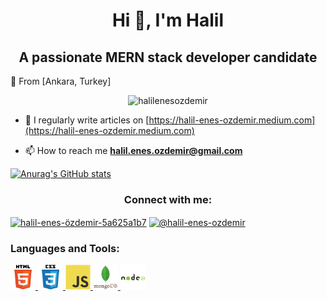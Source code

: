 <h1 align="center">Hi 👋, I'm Halil</h1>

<h2 align="center">A passionate MERN stack developer candidate</h3>

:round_pushpin: From [Ankara, Turkey]


<p align="center"> <img src="https://komarev.com/ghpvc/?username=halilenesozdemir&label=Profile%20views&color=0e75b6&style=flat" alt="halilenesozdemir" /> </p>

- 📝 I regularly write articles on [https://halil-enes-ozdemir.medium.com](https://halil-enes-ozdemir.medium.com)

- 📫 How to reach me **halil.enes.ozdemir@gmail.com**

[![Anurag's GitHub stats](https://github-readme-stats.vercel.app/api?username=halilenesozdemir)](https://github.com/anuraghazra/github-readme-stats)

<h3 align="center">Connect with me:</h3>
<p align="left">
<a href="https://linkedin.com/in/halil-enes-özdemir-5a625a1b7" target="blank"><img align="center" src="https://raw.githubusercontent.com/rahuldkjain/github-profile-readme-generator/master/src/images/icons/Social/linked-in-alt.svg" alt="halil-enes-özdemir-5a625a1b7" height="30" width="40" /></a>
<a href="https://medium.com/@halil-enes-ozdemir" target="blank"><img align="center" src="https://raw.githubusercontent.com/rahuldkjain/github-profile-readme-generator/master/src/images/icons/Social/medium.svg" alt="@halil-enes-ozdemir" height="30" width="40" /></a>
</p>
<h3 align="left">Languages and Tools:</h3>
<p align="left"></a> <a href="https://www.w3.org/html/" target="_blank" rel="noreferrer"> <img src="https://raw.githubusercontent.com/devicons/devicon/master/icons/html5/html5-original-wordmark.svg" alt="html5" width="40" height="40"/>
<a href="https://www.w3schools.com/css/" target="_blank" rel="noreferrer"> <img src="https://raw.githubusercontent.com/devicons/devicon/master/icons/css3/css3-original-wordmark.svg" alt="css3" width="40" height="40"/> </a> 
<a href="https://developer.mozilla.org/en-US/docs/Web/JavaScript" target="_blank" rel="noreferrer"> <img src="https://raw.githubusercontent.com/devicons/devicon/master/icons/javascript/javascript-original.svg" alt="javascript" width="40" height="40"/> </a> 
<a href="https://www.mongodb.com/" target="_blank" rel="noreferrer"> <img src="https://raw.githubusercontent.com/devicons/devicon/master/icons/mongodb/mongodb-original-wordmark.svg" alt="mongodb" width="40" height="40"/> </a> 
<a href="https://nodejs.org" target="_blank" rel="noreferrer"> <img src="https://raw.githubusercontent.com/devicons/devicon/master/icons/nodejs/nodejs-original-wordmark.svg" alt="nodejs" width="40" height="40"/> </a> </p>
